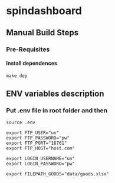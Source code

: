 # spindashboard

## Manual Build Steps

### Pre-Requisites

#### Install dependences 

`make dep`


## ENV variables description 
### Put .env file in root folder and then 

`source .env`

```
export FTP_USER="un"
export FTP_PASSWORD="pw"
export FTP_PORT="16761"
export FTP_HOST="host.com"

export LOGIN_USERNAME="un"
export LOGIN_PASSWORD="pw"

export FILEPATH_GOODS="data/goods.xlsx" 
```